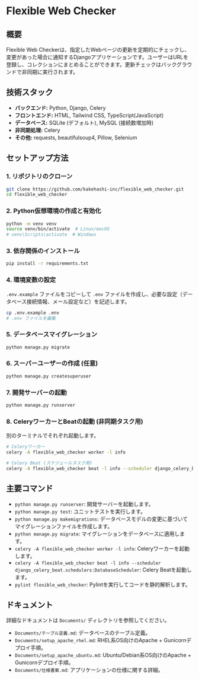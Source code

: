 # Flexible Web Checker

## 概要

Flexible Web Checkerは、指定したWebページの更新を定期的にチェックし、変更があった場合に通知するDjangoアプリケーションです。ユーザーはURLを登録し、コレクションにまとめることができます。更新チェックはバックグラウンドで非同期に実行されます。

## 技術スタック

-   **バックエンド:** Python, Django, Celery
-   **フロントエンド:** HTML, Tailwind CSS, TypeScript(JavaScript)
-   **データベース:** SQLite (デフォルト), MySQL (接続数増加時)
-   **非同期処理:** Celery
-   **その他:** requests, beautifulsoup4, Pillow, Selenium

## セットアップ方法

### 1. リポジトリのクローン

```bash
git clone https://github.com/kakehashi-inc/flexible_web_checker.git
cd flexible_web_checker
```

### 2. Python仮想環境の作成と有効化

```bash
python -m venv venv
source venv/bin/activate  # Linux/macOS
# venv\Scripts\activate  # Windows
```

### 3. 依存関係のインストール

```bash
pip install -r requirements.txt
```

### 4. 環境変数の設定

`.env.example` ファイルをコピーして `.env` ファイルを作成し、必要な設定（データベース接続情報、メール設定など）を記述します。

```bash
cp .env.example .env
# .env ファイルを編集
```

### 5. データベースマイグレーション

```bash
python manage.py migrate
```

### 6. スーパーユーザーの作成 (任意)

```bash
python manage.py createsuperuser
```

### 7. 開発サーバーの起動

```bash
python manage.py runserver
```

### 8. CeleryワーカーとBeatの起動 (非同期タスク用)

別のターミナルでそれぞれ起動します。

```bash
# Celeryワーカー
celery -A flexible_web_checker worker -l info

# Celery Beat (スケジュールタスク用)
celery -A flexible_web_checker beat -l info --scheduler django_celery_beat.schedulers:DatabaseScheduler
```

## 主要コマンド

-   `python manage.py runserver`: 開発サーバーを起動します。
-   `python manage.py test`: ユニットテストを実行します。
-   `python manage.py makemigrations`: データベースモデルの変更に基づいてマイグレーションファイルを作成します。
-   `python manage.py migrate`: マイグレーションをデータベースに適用します。
-   `celery -A flexible_web_checker worker -l info`: Celeryワーカーを起動します。
-   `celery -A flexible_web_checker beat -l info --scheduler django_celery_beat.schedulers:DatabaseScheduler`: Celery Beatを起動します。
-   `pylint flexible_web_checker`: Pylintを実行してコードを静的解析します。

## ドキュメント

詳細なドキュメントは `Documents/` ディレクトリを参照してください。

-   `Documents/テーブル定義.md`: データベースのテーブル定義。
-   `Documents/setup_apache_rhel.md`: RHEL系OS向けのApache + Gunicornデプロイ手順。
-   `Documents/setup_apache_ubuntu.md`: Ubuntu/Debian系OS向けのApache + Gunicornデプロイ手順。
-   `Documents/仕様書案.md`: アプリケーションの仕様に関する詳細。

